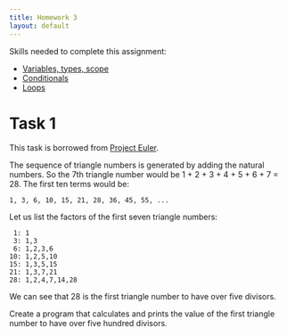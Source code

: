 ```yaml
---
title: Homework 3
layout: default
---
```


Skills needed to complete this assignment:

- [Variables, types, scope](/lecture/variables-types-scope.html)
- [Conditionals](/lecture/conditionals.html)
- [Loops](/lecture/loops.html)

# Task 1

This task is borrowed from [Project Euler](https://projecteuler.net/problem=12).

The sequence of triangle numbers is generated by adding the natural numbers. So the 7th triangle number would be 1 + 2 + 3 + 4 + 5 + 6 + 7 = 28. The first ten terms would be:

```
1, 3, 6, 10, 15, 21, 28, 36, 45, 55, ...
```

Let us list the factors of the first seven triangle numbers:

```
 1: 1
 3: 1,3
 6: 1,2,3,6
10: 1,2,5,10
15: 1,3,5,15
21: 1,3,7,21
28: 1,2,4,7,14,28
```

We can see that 28 is the first triangle number to have over five divisors.

Create a program that calculates and prints the value of the first triangle number to have over five hundred divisors.